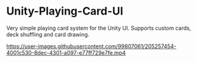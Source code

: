 # Unity-Playing-Card-UI

Very simple playing card system for the Unity UI. Supports custom cards, deck shuffling and card drawing.

https://user-images.githubusercontent.com/99807061/205257454-4001c530-8dec-4301-a097-e77ff729e7fe.mp4

